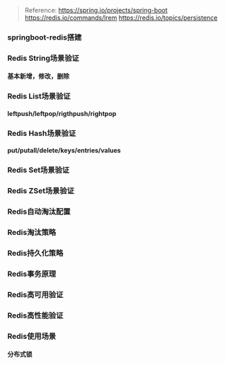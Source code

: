 >Reference:
>https://spring.io/projects/spring-boot
>https://redis.io/commands/lrem
>https://redis.io/topics/persistence
### springboot-redis搭建
### Redis String场景验证
#### 基本新增，修改，删除

### Redis List场景验证
#### leftpush/leftpop/rigthpush/rightpop

### Redis Hash场景验证
#### put/putall/delete/keys/entries/values

### Redis Set场景验证
### Redis ZSet场景验证
### Redis自动淘汰配置
### Redis淘汰策略
### Redis持久化策略
### Redis事务原理
### Redis高可用验证
### Redis高性能验证
### Redis使用场景
#### 分布式锁
